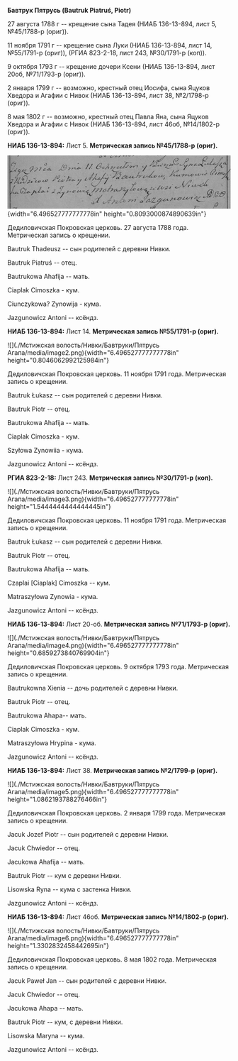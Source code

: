 **Бавтрук Пятрусь (Bautruk Piatruś, Piotr)**

27 августа 1788 г -- крещение сына Тадея (НИАБ 136-13-894, лист 5,
№45/1788-р (ориг)).

11 ноября 1791 г -- крещение сына Луки (НИАБ 136-13-894, лист 14,
№55/1791-р (ориг)), (РГИА 823-2-18, лист 243, №30/1791-р (коп)).

9 октября 1793 г -- крещение дочери Ксени (НИАБ 136-13-894, лист 20об,
№71/1793-р (ориг)).

2 января 1799 г -- возможно, крестный отец Иосифа, сына Яцуков Хведора и
Агафии с Нивок (НИАБ 136-13-894, лист 38, №2/1798-р (ориг)).

8 мая 1802 г -- возможно, крестный отец Павла Яна, сына Яцуков Хведора и
Агафии с Нивок (НИАБ 136-13-894, лист 46об, №14/1802-р (ориг)).

**НИАБ 136-13-894:** Лист 5. **Метрическая запись №45/1788-р (ориг).**

![](./media/d1f4b7817ac2eeade00888e8744040c862edbfe7.png){width="6.496527777777778in"
height="0.8093000874890639in"}

Дедиловичская Покровская церковь. 27 августа 1788 года. Метрическая
запись о крещении.

Bautruk Thadeusz -- сын родителей с деревни Нивки.

Bautruk Piatruś -- отец.

Bautrukowa Ahafija -- мать.

Ciaplak Cimoszka - кум.

Ciunczykowa? Zynowija - кума.

Jazgunowicz Antoni -- ксёндз.

**НИАБ 136-13-894:** Лист 14. **Метрическая запись №55/1791-р (ориг).**

![](./Мстижская волость/Нивки/Бавтруки/Пятрусь Агапа/media/image2.png){width="6.496527777777778in"
height="0.8046062992125984in"}

Дедиловичская Покровская церковь. 11 ноября 1791 года. Метрическая
запись о крещении.

Bautruk Łukasz -- сын родителей с деревни Нивки.

Bautruk Piotr -- отец.

Bautrukowa Ahafija -- мать.

Ciaplak Cimoszka - кум.

Szyłowa Zynowiia - кума.

Jazgunowicz Antoni -- ксёндз.

**РГИА 823-2-18:** Лист 243. **Метрическая запись №30/1791-р (коп).**

![](./Мстижская волость/Нивки/Бавтруки/Пятрусь Агапа/media/image3.png){width="6.496527777777778in"
height="1.5444444444444445in"}

Дедиловичская Покровская церковь. 11 ноября 1791 года. Метрическая
запись о крещении.

Bautruk Łukasz -- сын родителей с деревни Нивки.

Bautruk Piotr -- отец.

Bautrukowa Ahafija -- мать.

Czaplai \[Ciaplak\] Cimoszka -- кум.

Matraszyłowa Zynowia - кума.

Jazgunowicz Antoni -- ксёндз.

**НИАБ 136-13-894:** Лист 20-об. **Метрическая запись №71/1793-р
(ориг).**

![](./Мстижская волость/Нивки/Бавтруки/Пятрусь Агапа/media/image4.png){width="6.496527777777778in"
height="0.6859273840769904in"}

Дедиловичская Покровская церковь. 9 октября 1793 года. Метрическая
запись о крещении.

Bautrukowna Xienia -- дочь родителей с деревни Нивки.

Bautruk Piotr -- отец.

Bautrukowa Ahapa-- мать.

Ciaplak Cimoszka - кум.

Matraszyłowa Hrypina - кума.

Jazgunowicz Antoni -- ксёндз.

**НИАБ 136-13-894:** Лист 38. **Метрическая запись №2/1799-р (ориг).**

![](./Мстижская волость/Нивки/Бавтруки/Пятрусь Агапа/media/image5.png){width="6.496527777777778in"
height="1.0862193788276466in"}

Дедиловичская Покровская церковь. 2 января 1799 года. Метрическая запись
о крещении.

Jacuk Jozef Piotr -- сын родителей с деревни Нивки.

Jacuk Chwiedor -- отец.

Jacukowa Ahafija -- мать.

Bautruk Piotr -- кум с деревни Нивки.

Lisowska Ryna -- кума с застенка Нивки.

Jazgunowicz Antoni -- ксёндз.

**НИАБ 136-13-894:** Лист 46об. **Метрическая запись №14/1802-р
(ориг).**

![](./Мстижская волость/Нивки/Бавтруки/Пятрусь Агапа/media/image6.png){width="6.496527777777778in"
height="1.3302832458442695in"}

Дедиловичская Покровская церковь. 8 мая 1802 года. Метрическая запись о
крещении.

Jacuk Paweł Jan -- сын родителей с деревни Нивки.

Jacuk Chwiedor -- отец.

Jacukowa Ahapa -- мать.

Bautruk Piotr -- кум, с деревни Нивки.

Lisowska Maryna -- кума.

Jazgunowicz Antoni -- ксёндз.
